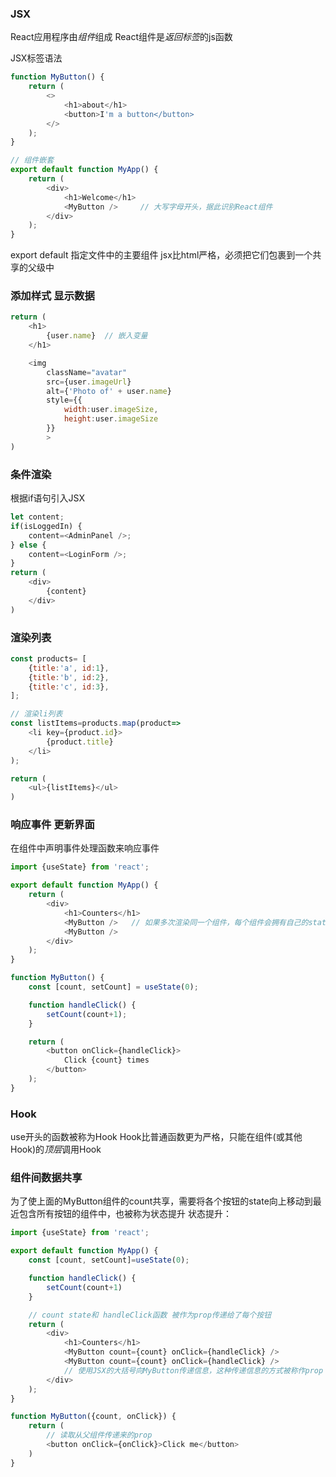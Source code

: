 <!--
 * @Author: LeonardoSya 2246866774@qq.com
 * @Date: 2023-11-08 14:09:54
 * @LastEditors: LeonardoSya 2246866774@qq.com
 * @LastEditTime: 2023-11-08 16:45:39
 * @FilePath: \React\01_快速上手.md
 * @Description: 这是默认设置,请设置`customMade`, 打开koroFileHeader查看配置 进行设置: https://github.com/OBKoro1/koro1FileHeader/wiki/%E9%85%8D%E7%BD%AE
-->

### JSX
React应用程序由*组件*组成
React组件是*返回标签*的js函数

JSX标签语法
```js
function MyButton() {
    return (
        <>
            <h1>about</h1>
            <button>I'm a button</button>
        </>
    );
}

// 组件嵌套
export default function MyApp() {
    return (
        <div>
            <h1>Welcome</h1>
            <MyButton />     // 大写字母开头，据此识别React组件
        </div>
    );
}
```

export default 指定文件中的主要组件
jsx比html严格，必须把它们包裹到一个共享的父级中


### 添加样式 显示数据
```js
return (
    <h1>
        {user.name}  // 嵌入变量
    </h1>

    <img
        className="avatar"
        src={user.imageUrl}
        alt={'Photo of' + user.name}
        style={{
            width:user.imageSize,
            height:user.imageSize
        }}
        >
)
```

### 条件渲染
根据if语句引入JSX
```js
let content;
if(isLoggedIn) {
    content=<AdminPanel />;
} else {
    content=<LoginForm />;
}
return (
    <div>
        {content}
    </div>
)
```

### 渲染列表
```js
const products= [
    {title:'a', id:1},
    {title:'b', id:2},
    {title:'c', id:3},
];

// 渲染li列表
const listItems=products.map(product=>
    <li key={product.id}>
        {product.title}
    </li>
);

return (
    <ul>{listItems}</ul>
)
```

### 响应事件 更新界面
在组件中声明事件处理函数来响应事件
```js
import {useState} from 'react';

export default function MyApp() {
    return (
        <div>
            <h1>Counters</h1>
            <MyButton />   // 如果多次渲染同一个组件，每个组件会拥有自己的state，不会影响其他组件
            <MyButton />
        </div>
    );
}

function MyButton() {
    const [count, setCount] = useState(0);

    function handleClick() {
        setCount(count+1);
    }

    return (
        <button onClick={handleClick}>
            Click {count} times
        </button>
    );
}
```

### Hook
use开头的函数被称为Hook
Hook比普通函数更为严格，只能在组件(或其他Hook)的*顶层*调用Hook

### 组件间数据共享
为了使上面的MyButton组件的count共享，需要将各个按钮的state向上移动到最近包含所有按钮的组件中，也被称为状态提升
状态提升：
```js
import {useState} from 'react';

export default function MyApp() {
    const [count, setCount]=useState(0);

    function handleClick() {
        setCount(count+1)
    }

    // count state和 handleClick函数 被作为prop传递给了每个按钮
    return (
        <div>
            <h1>Counters</h1>
            <MyButton count={count} onClick={handleClick} />  
            <MyButton count={count} onClick={handleClick} /> 
            // 使用JSX的大括号向MyButton传递信息，这种传递信息的方式被称作prop
        </div>
    );
}

function MyButton({count, onClick}) {
    return (
        // 读取从父组件传递来的prop
        <button onClick={onClick}>Click me</button>
    )
}

```
